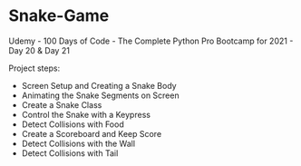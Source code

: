 # Snake-Game
Udemy - 100 Days of Code - The Complete Python Pro Bootcamp for 2021 - Day 20 & Day 21

Project steps:
- Screen Setup and Creating a Snake Body
- Animating the Snake Segments on Screen
- Create a Snake Class 
- Control the Snake with a Keypress
- Detect Collisions with Food
- Create a Scoreboard and Keep Score
- Detect Collisions with the Wall
- Detect Collisions with Tail




